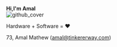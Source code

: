 __Hi,I'm Amal__                                                                                                                                                                                                                                    
![github_cover](https://github.com/amalmathewtech/amalmathewtech/assets/26376366/2bdeba1d-eefe-44cb-856b-cb0179cb2ddc)

Hardware + Software = ❤️

73,
Amal Mathew (amal@tinkererway.com)
